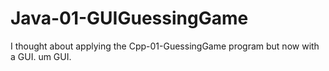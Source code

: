 # Java-01-GUIGuessingGame
  I thought about applying the Cpp-01-GuessingGame program but now with a GUI. um GUI.
